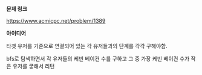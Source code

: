 **문제 링크** 

https://www.acmicpc.net/problem/1389

**아이디어** 

타겟 유저를 기준으로 연결되어 있는 각 유저들과의 단계를 각각 구해야함. 

bfs로 탐색하면서 각 유저들의 케빈 베이컨 수를 구하고 그 중 가장 케빈 베이컨 수가 작은 유저를 궇해서 리턴
